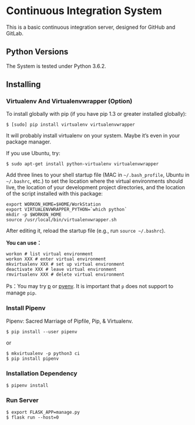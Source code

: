 Continuous Integration System
=============================

This is a basic continuous integration server, designed for GitHub and GitLab.

Python Versions
---------------

The System is tested under Python 3.6.2.

Installing
----------

### Virtualenv And Virtualenvwrapper (Option)

To install globally with pip (if you have pip 1.3 or greater installed globally):

```
$ [sudo] pip install virtualenv virtualenvwrapper
```

It will probably install virtualenv on your system. Maybe it’s even in your package manager.

If you use Ubuntu, try:

```
$ sudo apt-get install python-virtualenv virtualenvwrapper
```

Add three lines to your shell startup file (MAC in `~/.bash_profile`, Ubuntu in `~/.bashrc`, etc.) to set the location where the virtual environments should live, the location of your development project directories, and the location of the script installed with this package:

```
export WORKON_HOME=$HOME/WorkStation
export VIRTUALENVWRAPPER_PYTHON=`which python`
mkdir -p $WORKON_HOME
source /usr/local/bin/virtualenvwrapper.sh
```

After editing it, reload the startup file (e.g., run `source ~/.bashrc`).

**You can use：**

```
workon # list virtual environment
workon XXX # enter virtual environment
mkvirtualenv XXX # set up virtual environment
deactivate XXX # leave virtual environment
rmvirtualenv XXX # delete virtual environment
```

Ps：You may try [p](https://github.com/qw3rtman/p) or [pyenv](https://github.com/pyenv/pyenv). It is important that `p` does not support to manage `pip`.

### Install Pipenv

Pipenv: Sacred Marriage of Pipfile, Pip, & Virtualenv.

```
$ pip install --user pipenv
```

or

```
$ mkvirtualenv -p python3 ci
$ pip install pipenv
```

### Installation Dependency

```
$ pipenv install
```

### Run Server

```
$ export FLASK_APP=manage.py
$ flask run --host=0
```
